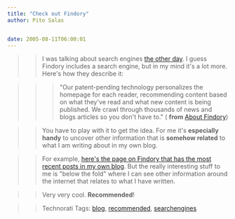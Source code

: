 ```yaml
---
title: "Check out Findory"
author: Pito Salas


date: 2005-08-11T06:00:01
---
```



>>

>> I was talking about search engines [the other
day](</weblogs/archives/000805.html>). I guess Findory includes a search
engine, but in my mind it's a lot more. Here's how they describe it:

>>

>>> "Our patent-pending technology personalizes the homepage for each reader,
recommending content based on what they've read and what new content is being
published. We crawl through thousands of news and blogs articles so you don't
have to." ( **from** [About Findory](<http://www.findory.com/company/>))

>>

>> You have to play with it to get the idea. For me it's **especially handy**
to uncover other information that is **somehow related** to what I am writing
about in my own blog.

>>

>> For example, [here's the page on Findory that has the most recent posts in
my own blog](<http://www.findory.com/source?source=Pito's%20Blog&ib=1>). But
the really interesting stuff to me is "below the fold" where I can see other
information around the internet that relates to what I have written.

>>

>> Very very cool. **Recommended**!

>>

>> Technorati Tags: [blog](<http://technorati.com/tag/blog>),
[recommended](<http://technorati.com/tag/recommended>),
[searchengines](<http://technorati.com/tag/searchengines>)


